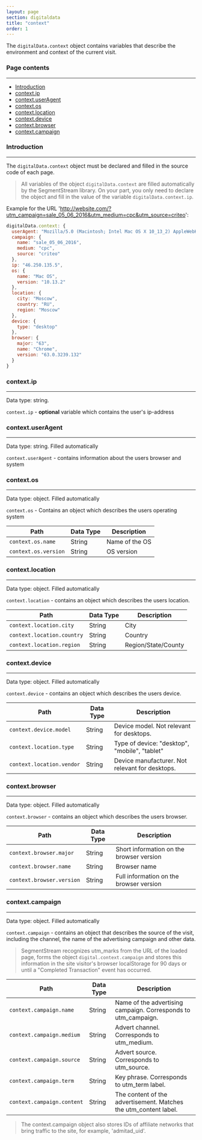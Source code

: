 ```yaml
---
layout: page
section: digitaldata
title: "context"
order: 1
---
```


The `digitalData.context` object contains variables that describe the environment and context of the current visit.

### Page contents
------
<ul class="page-navigation">
  <li><a href="#0">Introduction</a></li>
  <li><a href="#1">context.ip</a></li>
  <li><a href="#2">context.userAgent</a></li>
  <li><a href="#3">context.os</a></li>
  <li><a href="#4">context.location</a></li>
  <li><a href="#5">context.device</a></li>
  <li><a href="#6">context.browser</a></li>
  <li><a href="#7">context.campaign</a></li>
</ul>

### <a name="0"></a>Introduction
------
The `digitalData.context` object must be declared and filled in the source code of each page.

>All variables of the object `digitalData.context` are filled automatically by the SegmentStream library. On your part, you only need to declare the object and fill in the value of the variable `digitalData.context.ip`.

Example for the URL 'http://website.com/?utm_campaign=sale_05_06_2016&utm_medium=cpc&utm_source=criteo':
```javascript
digitalData.context: {
  userAgent: "Mozilla/5.0 (Macintosh; Intel Mac OS X 10_13_2) AppleWebKit/537.36 (KHTML, like Gecko) Chrome/63.0.3239.132 Safari/537.36",
  campaign: {
    name: "sale_05_06_2016",
    medium: "cpc",
    source: "criteo"
  },
  ip: "46.250.135.5",
  os: {
    name: "Mac OS",
    version: "10.13.2"
  },
  location: {
    city: "Moscow",
    country: "RU",
    region: "Moscow"
  },
  device: {
    type: "desktop"
  },
  browser: {
    major: "63",
    name: "Chrome",
    version: "63.0.3239.132"
  }
}
```

### <a name="1"></a>context.ip
------
Data type: string.

`context.ip` - **optional** variable which contains the user's ip-address

### <a name="2"></a>context.userAgent
------
Data type: string. Filled automatically

`context.userAgent` - contains information about the users browser and system

### <a name="3"></a>context.os
------
Data type: object. Filled automatically

`context.os` - Contains an object which describes the users operating system

Path|Data Type|Description
---|---|---
`context.os.name`|String|Name of the OS
`context.os.version`|String|OS version

### <a name="4"></a>context.location
------
Data type: object. Filled automatically

`context.location` - contains an object which describes the users location.

Path|Data Type|Description
---|---|---
`context.location.city`|String|City
`context.location.country`|String|Country
`context.location.region`|String|Region/State/County

### <a name="5"></a>context.device
------
Data type: object. Filled automatically

`context.device` - contains an object which describes the users device.

Path|Data Type|Description
---|---|---
`context.device.model`|String|Device model. Not relevant for desktops.
`context.location.type`|String|Type of device: "desktop", "mobile", "tablet"
`context.location.vendor`|String|Device manufacturer. Not relevant for desktops.

### <a name="6"></a>context.browser
------
Data type: object. Filled automatically

`context.browser` - contains an object which describes the users browser.

Path|Data Type|Description
---|---|---
`context.browser.major`|String|Short information on the browser version
`context.browser.name`|String|Browser name
`context.browser.version`|String|Full information on the browser version

### <a name="7"></a>context.campaign
------
Data type: object. Filled automatically

`context.campaign` - contains an object that describes the source of the visit, including the channel, the name of the advertising campaign and other data.

>SegmentStream recognizes utm_marks from the URL of the loaded page, forms the object `digital.context.campaign` and stores this information in the site visitor's browser localStorage for 90 days or until a "Completed Transaction" event has occurred.

Path|Data Type|Description
---|---|---
`context.campaign.name`|String|Name of the advertising campaign. Corresponds to utm_campaign.
`context.campaign.medium`|String|Advert channel. Corresponds to utm_medium.
`context.campaign.source`|String|Advert source. Corresponds to utm_source.
`context.campaign.term`|String|Key phrase. Corresponds to utm_term label.
`context.campaign.content`|String|The content of the advertisement. Matches the utm_content label.

>The context.campaign object also stores IDs of affiliate networks that bring traffic to the site, for example, 'admitad_uid'.

